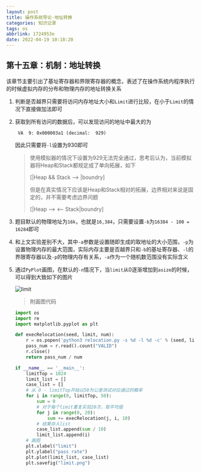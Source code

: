 ```yaml
---
layout: post
title: 操作系统导论-地址转换
categories: 知识记录
tags: os
abbrlink: 1724953e
date: 2022-04-19 10:18:20
---
```


## 第十五章：机制：地址转换

该章节主要引出了基址寄存器和界限寄存器的概念，表述了在操作系统内程序执行的时候虚拟内存的分布和物理内存的地址转换关系

1. 判断是否越界只需要将访问内存地址大小和`Limit`进行比较，在小于`Limit`的情况下直接做加法即可

2. 获取到所有访问的数据后，可以发现访问的地址中最大的为

   ```log
    VA  9: 0x000003a1 (decimal:  929)
    ```

    因此只需要将`-l`设置为930即可
    > 使用模拟器的情况下设置为929无法完全通过，思考后认为，当前模拟器将Heap和Stack都规定成了单向拓展，如下
    >
    > [|Heap && Stack --> |boundry]
    >
    > 但是在真实情况下应该是Heap和Stack相对的拓展，边界相对来说是固定的，并不需要考虑边界问题
    >
    > [|Heap -->    <-- Stack|boundry]

3. 题目默认的物理地址为`16k`，也就是`16,384`，只需要设置`-b`为`16384 - 100 = 16284`即可

4. 和上文实验差别不大，其中`-a`参数是设置随即生成的取地址的大小范围，`-p`为设置物理内存的最大范围，实际内存主要是否越界只和`-b`的基址寄存器、`-l`的界限寄存器以及`-p`的物理内存有关系，`-a`作为一个随机数范围没有实际含义

5. 通过`PyPlot`画图，在默认的`-n`情况下，当`limit`从0逐渐增加到`asize`的时候，可以得到大致如下的图片

    ![limit](https://lsky.halc.top/PehmA1.png)

    > 附画图代码

    ```python
    import os
    import re
    import matplotlib.pyplot as plt

    def execRelocation(seed, limit, num):
        r = os.popen('python3 relocation.py -s %d -l %d -c' % (seed, limit))
        pass_num = r.read().count("VALID")
        r.close()
        return pass_num / num

    if __name__ == '__main__':
        limitTop = 1024
        limit_list = []
        case_list = []
        # 从 0 - limitTop开始以50为公差测试对应通过的概率
        for i in range(0, limitTop, 50):
            sum = 0
            # 对于每个limit重复实验20次，取平均值
            for j in range(0, 20):
                sum += execRelocation(j, i, 10)
            # 结果存入list
            case_list.append(sum / 10)
            limit_list.append(i)
        # 画图
        plt.xlabel("limit")
        plt.ylabel("pass rate")
        plt.plot(limit_list, case_list)
        plt.savefig("limit.png")
    ```
